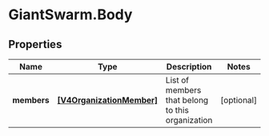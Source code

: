 # GiantSwarm.Body

## Properties
Name | Type | Description | Notes
------------ | ------------- | ------------- | -------------
**members** | [**[V4OrganizationMember]**](V4OrganizationMember.md) | List of members that belong to this organization | [optional] 


